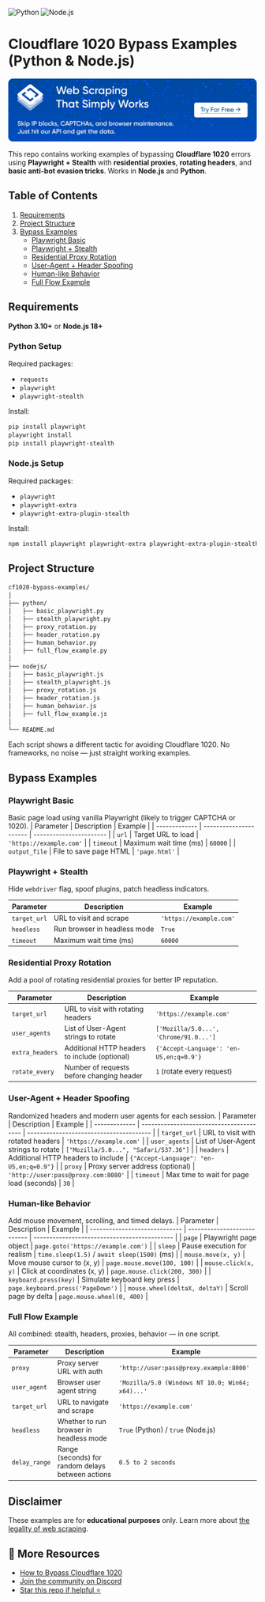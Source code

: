 ![Python](https://img.shields.io/badge/python-3.10+-blue)
![Node.js](https://img.shields.io/badge/node.js-18+-green)


# Cloudflare 1020 Bypass Examples (Python & Node.js)
[![HasData_bannner](banner.png)](https://hasdata.com/)

This repo contains working examples of bypassing **Cloudflare 1020** errors using **Playwright + Stealth** with **residential proxies**, **rotating headers**, and **basic anti-bot evasion tricks**. Works in **Node.js** and **Python**.

## Table of Contents

1. [Requirements](#requirements)
2. [Project Structure](#project-structure)
3. [Bypass Examples](#bypass-examples)
   * [Playwright Basic](#playwright-basic)
   * [Playwright + Stealth](#playwright--stealth)
   * [Residential Proxy Rotation](#residential-proxy-rotation)
   * [User-Agent + Header Spoofing](#user-agent--header-spoofing)
   * [Human-like Behavior](#human-like-behavior)
   * [Full Flow Example](#full-flow-example)

## Requirements

**Python 3.10+** or **Node.js 18+**

### Python Setup

Required packages:

- `requests`
- `playwright`
- `playwright-stealth`

Install:

```bash
pip install playwright
playwright install
pip install playwright-stealth
```

### Node.js Setup

Required packages:

- `playwright`
- `playwright-extra`
- `playwright-extra-plugin-stealth`

Install:

```bash
npm install playwright playwright-extra playwright-extra-plugin-stealth
```

## Project Structure

```
cf1020-bypass-examples/
│
├── python/
│   ├── basic_playwright.py
│   ├── stealth_playwright.py
│   ├── proxy_rotation.py
│   ├── header_rotation.py
│   ├── human_behavior.py
│   ├── full_flow_example.py
│
├── nodejs/
│   ├── basic_playwright.js
│   ├── stealth_playwright.js
│   ├── proxy_rotation.js
│   ├── header_rotation.js
│   ├── human_behavior.js
│   ├── full_flow_example.js
│
└── README.md
```

Each script shows a different tactic for avoiding Cloudflare 1020. No frameworks, no noise — just straight working examples.

## Bypass Examples


### Playwright Basic

Basic page load using vanilla Playwright (likely to trigger CAPTCHA or 1020).
| Parameter     | Description            | Example                 |
| ------------- | ---------------------- | ----------------------- |
| `url`         | Target URL to load     | `'https://example.com'` |
| `timeout`     | Maximum wait time (ms) | `60000`                 |
| `output_file` | File to save page HTML | `'page.html'`           |


### Playwright + Stealth

Hide `webdriver` flag, spoof plugins, patch headless indicators.

| Parameter    | Description                  | Example                 |
| ------------ | ---------------------------- | ----------------------- |
| `target_url` | URL to visit and scrape      | `'https://example.com'` |
| `headless`   | Run browser in headless mode | `True`                  |
| `timeout`    | Maximum wait time (ms)       | `60000`                 |


### Residential Proxy Rotation

Add a pool of rotating residential proxies for better IP reputation.

| Parameter       | Description                                   | Example                                 |
| --------------- | --------------------------------------------- | --------------------------------------- |
| `target_url`    | URL to visit with rotating headers            | `'https://example.com'`                 |
| `user_agents`   | List of User-Agent strings to rotate          | `['Mozilla/5.0...', 'Chrome/91.0...']`  |
| `extra_headers` | Additional HTTP headers to include (optional) | `{'Accept-Language': 'en-US,en;q=0.9'}` |
| `rotate_every`  | Number of requests before changing header     | `1` (rotate every request)              |


### User-Agent + Header Spoofing

Randomized headers and modern user agents for each session.
| Parameter     | Description                              | Example                                 |
| ------------- | ---------------------------------------- | --------------------------------------- |
| `target_url`  | URL to visit with rotated headers        | `'https://example.com'`                 |
| `user_agents` | List of User-Agent strings to rotate     | `["Mozilla/5.0...", "Safari/537.36"]`   |
| `headers`     | Additional HTTP headers to include       | `{"Accept-Language": "en-US,en;q=0.9"}` |
| `proxy`       | Proxy server address (optional)          | `'http://user:pass@proxy.com:8080'`     |
| `timeout`     | Max time to wait for page load (seconds) | `30`                                    |


### Human-like Behavior

Add mouse movement, scrolling, and timed delays.
| Parameter                     | Description                 | Example                                      |
| ----------------------------- | --------------------------- | -------------------------------------------- |
| `page`                        | Playwright page object      | `page.goto('https://example.com')`           |
| `sleep`                       | Pause execution for realism | `time.sleep(1.5)` / `await sleep(1500)` (ms) |
| `mouse.move(x, y)`            | Move mouse cursor to (x, y) | `page.mouse.move(100, 100)`                  |
| `mouse.click(x, y)`           | Click at coordinates (x, y) | `page.mouse.click(200, 300)`                 |
| `keyboard.press(key)`         | Simulate keyboard key press | `page.keyboard.press('PageDown')`            |
| `mouse.wheel(deltaX, deltaY)` | Scroll page by delta        | `page.mouse.wheel(0, 400)`                   |


### Full Flow Example

All combined: stealth, headers, proxies, behavior — in one script.

| Parameter     | Description                                       | Example                                          |
| ------------- | ------------------------------------------------- | ------------------------------------------------ |
| `proxy`       | Proxy server URL with auth                        | `'http://user:pass@proxy.example:8000'`          |
| `user_agent`  | Browser user agent string                         | `'Mozilla/5.0 (Windows NT 10.0; Win64; x64)...'` |
| `target_url`  | URL to navigate and scrape                        | `'https://example.com'`                          |
| `headless`    | Whether to run browser in headless mode           | `True` (Python) / `true` (Node.js)               |
| `delay_range` | Range (seconds) for random delays between actions | `0.5 to 2 seconds`                               |


## Disclaimer

These examples are for **educational purposes** only. Learn more about [the legality of web scraping](https://hasdata.com/blog/is-web-scraping-legal).



## 📎 More Resources

* [How to Bypass Cloudflare 1020](https://hasdata.com/blog/bypass-cloudflare-1020)
* [Join the community on Discord](https://email.hasdata.com/e/c/eyJlbWFpbF9pZCI6ImRnU2RrUWdEQVBENUF1XzVBZ0dXcXhUNGdSTk12RXZEb0pPM3UxUT0iLCJocmVmIjoiaHR0cHM6Ly9oYXNkYXRhLmNvbS9qb2luLWRpc2NvcmQiLCJpbnRlcm5hbCI6IjlkOTEwODAxYmY4ZjAxZjBmOTAyIiwibGlua19pZCI6MjMzfQ/7b95f85846853ee473b2d955c1e158190975e23eb18b11156d6df08e1f544488)
* [Star this repo if helpful ⭐](#)
